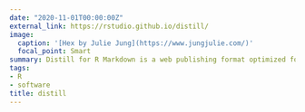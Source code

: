 ```yaml
---
date: "2020-11-01T00:00:00Z"
external_link: https://rstudio.github.io/distill/
image:
  caption: '[Hex by Julie Jung](https://www.jungjulie.com/)'
  focal_point: Smart
summary: Distill for R Markdown is a web publishing format optimized for scientific and technical communication. 
tags:
- R
- software
title: distill
---
```

